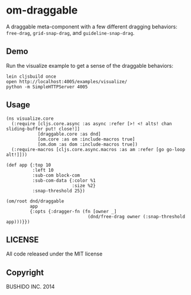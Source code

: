 # om-draggable

A draggable meta-component with a few different dragging behaviors: `free-drag`, `grid-snap-drag`, and `guideline-snap-drag`.

## Demo

Run the visualize example to get a sense of the draggable behaviors:

    lein cljsbuild once
    open http://localhost:4005/examples/visualize/
    python -m SimpleHTTPServer 4005


## Usage

    (ns visualize.core
      (:require [cljs.core.async :as async :refer [>! <! alts! chan sliding-buffer put! close!]]
                [draggable.core :as dnd]
                [om.core :as om :include-macros true]
                [om.dom :as dom :include-macros true])
      (:require-macros [cljs.core.async.macros :as am :refer [go go-loop alt!]]))

    (def app {:top 10
              :left 10
              :sub-com block-com
              :sub-com-data {:color %1
                             :size %2}
              :snap-threshold 25})

    (om/root dnd/draggable
             app
             {:opts {:dragger-fn (fn [owner _]
                                   (dnd/free-drag owner (:snap-threshold app)))}})

## LICENSE

All code released under the MIT license

## Copyright

BUSHIDO INC. 2014
